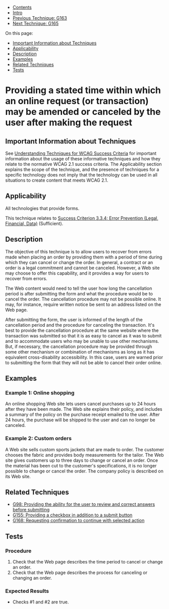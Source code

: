 -   [Contents](https://www.w3.org/WAI/WCAG21/Techniques/#techniques "Table of Contents")
-   [Intro](https://www.w3.org/WAI/WCAG21/Techniques/#introduction "Introduction to Techniques")
-   [Previous Technique: G163](G163)
-   [Next Technique: G165](G165)

On this page:

-   [Important Information about Techniques](#important-information)
-   [Applicability](#applicability)
-   [Description](#description)
-   [Examples](#examples)
-   [Related Techniques](#related)
-   [Tests](#tests)

Providing a stated time within which an online request (or transaction) may be amended or canceled by the user after making the request
=======================================================================================================================================

Important Information about Techniques
--------------------------------------

See [Understanding Techniques for WCAG Success Criteria](https://www.w3.org/WAI/WCAG21/Understanding/understanding-techniques) for important information about the usage of these informative techniques and how they relate to the normative WCAG 2.1 success criteria. The Applicability section explains the scope of the technique, and the presence of techniques for a specific technology does not imply that the technology can be used in all situations to create content that meets WCAG 2.1.

Applicability
-------------

All technologies that provide forms.

This technique relates to [Success Criterion 3.3.4: Error Prevention (Legal, Financial, Data)](https://www.w3.org/WAI/WCAG21/Understanding/error-prevention-legal-financial-data) (Sufficient).

Description
-----------

The objective of this technique is to allow users to recover from errors made when placing an order by providing them with a period of time during which they can cancel or change the order. In general, a contract or an order is a legal commitment and cannot be canceled. However, a Web site may choose to offer this capability, and it provides a way for users to recover from errors.

The Web content would need to tell the user how long the cancellation period is after submitting the form and what the procedure would be to cancel the order. The cancellation procedure may not be possible online. It may, for instance, require written notice be sent to an address listed on the Web page.

After submitting the form, the user is informed of the length of the cancellation period and the procedure for canceling the transaction. It's best to provide the cancellation procedure at the same website where the transaction was submitted so that it is as easy to cancel as it was to submit and to accommodate users who may be unable to use other mechanisms. But, if necessary, the cancellation procedure may be provided through some other mechanism or combination of mechanisms as long as it has equivalent cross-disability accessibility. In this case, users are warned prior to submitting the form that they will not be able to cancel their order online.

Examples
--------

### Example 1: Online shopping

An online shopping Web site lets users cancel purchases up to 24 hours after they have been made. The Web site explains their policy, and includes a summary of the policy on the purchase receipt emailed to the user. After 24 hours, the purchase will be shipped to the user and can no longer be canceled.

### Example 2: Custom orders

A Web site sells custom sports jackets that are made to order. The customer chooses the fabric and provides body measurements for the tailor. The Web site gives customers up to three days to change or cancel an order. Once the material has been cut to the customer's specifications, it is no longer possible to change or cancel the order. The company policy is described on its Web site.

Related Techniques
------------------

-   [G98: Providing the ability for the user to review and correct answers before submitting](https://www.w3.org/WAI/WCAG21/Techniques/general/G98)
-   [G155: Providing a checkbox in addition to a submit button](https://www.w3.org/WAI/WCAG21/Techniques/general/G155)
-   [G168: Requesting confirmation to continue with selected action](https://www.w3.org/WAI/WCAG21/Techniques/general/G168)

Tests
-----

### Procedure

1.  Check that the Web page describes the time period to cancel or change an order.
2.  Check that the Web page describes the process for canceling or changing an order.

### Expected Results

-   Checks \#1 and \#2 are true.
